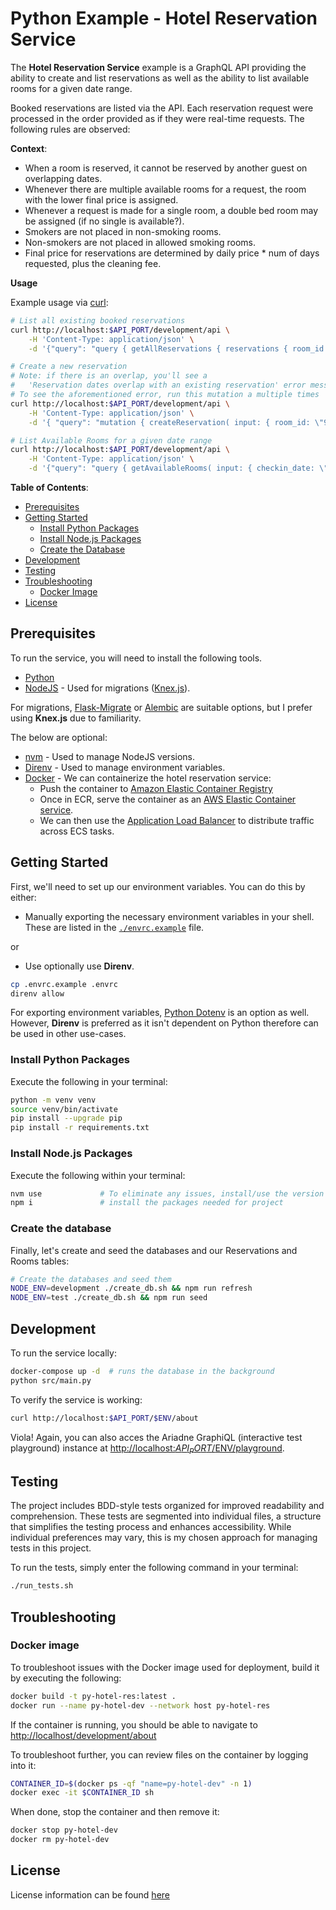 # Python Example - Hotel Reservation Service

The **Hotel Reservation Service** example is a GraphQL API providing the ability to create and list reservations as well as the ability to list available rooms for a given date range.

Booked reservations are listed via the API. Each reservation request were processed in the order provided as if they were real-time requests. The following rules are observed:

**Context**:

* When a room is reserved, it cannot be reserved by another guest on overlapping dates.
* Whenever there are multiple available rooms for a request, the room with the lower final price is assigned.
* Whenever a request is made for a single room, a double bed room may be assigned (if no single is available?).
* Smokers are not placed in non-smoking rooms.
* Non-smokers are not placed in allowed smoking rooms.
* Final price for reservations are determined by daily price * num of days requested, plus the cleaning fee.

**Usage**

Example usage via [curl](https://curl.se/download.html):

```bash
# List all existing booked reservations
curl http://localhost:$API_PORT/development/api \
    -H 'Content-Type: application/json' \
    -d '{"query": "query { getAllReservations { reservations { room_id checkin_date checkout_date  } } }"}'

# Create a new reservation
# Note: if there is an overlap, you'll see a 
#   'Reservation dates overlap with an existing reservation' error message
# To see the aforementioned error, run this mutation a multiple times
curl http://localhost:$API_PORT/development/api \
    -H 'Content-Type: application/json' \
    -d '{ "query": "mutation { createReservation( input: { room_id: \"91754a14-4885-4200-a052-e4042431ffb8\", checkin_date: \"2023-12-31\", checkout_date: \"2024-01-02\", total_charge: 111 }) { success errors reservation { id room_id checkin_date checkout_date total_charge } } }" }'

# List Available Rooms for a given date range
curl http://localhost:$API_PORT/development/api \
    -H 'Content-Type: application/json' \
    -d '{"query": "query { getAvailableRooms( input: { checkin_date: \"2023-12-31\", checkout_date: \"2024-01-02\" }) { success errors rooms { id num_beds allow_smoking daily_rate cleaning_fee } } }" }'
```

**Table of Contents**:

* [Prerequisites](#prerequisites)
* [Getting Started](#getting-started)
    - [Install Python Packages](#install-python-packages)
    - [Install Node.js Packages](#install-nodejs-packages)
    - [Create the Database](#create-the-database)
* [Development](#development)
* [Testing](#testing)
* [Troubleshooting](#troubleshooting)
    - [Docker Image](#docker-image)
* [License](#license)

## Prerequisites

To run the service, you will need to install the following tools.

* [Python](https://www.python.org/downloads/)
* [NodeJS](https://nodejs.org/en/) - Used for migrations ([Knex.js](https://knexjs.org/)). 

For migrations, [Flask-Migrate](https://flask-migrate.readthedocs.io/en/latest/index.html) or [Alembic](https://alembic.sqlalchemy.org/en/latest/) are suitable options, but I prefer using **Knex.js** due to familiarity.

The below are optional:

* [nvm](https://github.com/nvm-sh/nvm) - Used to manage NodeJS versions.
* [Direnv](https://direnv.net/) - Used to manage environment variables.
* [Docker](https://www.docker.com/)  - We can containerize the hotel reservation service:
    - Push the container to [Amazon Elastic Container Registry](https://aws.amazon.com/ecr/)
    - Once in ECR, serve the container as an [AWS Elastic Container service](https://aws.amazon.com/ecs/).
    - We can then use the [Application Load Balancer](https://aws.amazon.com/elasticloadbalancing/application-load-balancer/) to distribute traffic across ECS tasks.

## Getting Started

First, we'll need to set up our environment variables.  You can do this by either:

* Manually exporting the necessary environment variables in your shell.  These are listed in the [`./envrc.example`](./envrc.example) file.

or

* Use optionally use **Direnv**.

```bash
cp .envrc.example .envrc
direnv allow
```

For exporting environment variables, [Python Dotenv](https://pypi.org/project/python-dotenv/) is an option as well.  However, **Direnv** is preferred as it isn't dependent on Python therefore can be used in other use-cases.

### Install Python Packages

Execute the following in your terminal:

```bash
python -m venv venv
source venv/bin/activate
pip install --upgrade pip 
pip install -r requirements.txt
```

### Install Node.js Packages

Execute the following within your terminal:

```bash
nvm use             # To eliminate any issues, install/use the version listed in .nvmrc. 
npm i               # install the packages needed for project 
```

### Create the database

Finally, let's create and seed the databases and our Reservations and Rooms tables:

```bash
# Create the databases and seed them
NODE_ENV=development ./create_db.sh && npm run refresh
NODE_ENV=test ./create_db.sh && npm run seed 
```

## Development

To run the service locally:

```bash
docker-compose up -d  # runs the database in the background
python src/main.py
```

To verify the service is working:

```bash
curl http://localhost:$API_PORT/$ENV/about
```

Viola!  Again, you can also acces the Ariadne GraphiQL (interactive test playground) instance at [http://localhost:$API_PORT/$ENV/playground](http://localhost:$PLAYGROUND_PORT/$ENV/playground).  

## Testing

The project includes BDD-style tests organized for improved readability and comprehension. These tests are segmented into individual files, a structure that simplifies the testing process and enhances accessibility. While individual preferences may vary, this is my chosen approach for managing tests in this project.

To run the tests, simply enter the following command in your terminal:

```bash
./run_tests.sh
```

## Troubleshooting

### Docker image

To troubleshoot issues with the Docker image used for deployment, build it by executing the following:

```bash
docker build -t py-hotel-res:latest .
docker run --name py-hotel-dev --network host py-hotel-res
```

If the container is running, you should be able to navigate to [http://localhost/development/about](http://localhost/development/about)


To troubleshoot further, you can review files on the container by logging into it:

```bash
CONTAINER_ID=$(docker ps -qf "name=py-hotel-dev" -n 1)
docker exec -it $CONTAINER_ID sh
```

When done, stop the container and then remove it:

```bash
docker stop py-hotel-dev
docker rm py-hotel-dev
```

## License

License information can be found [here](./LICENSE)

